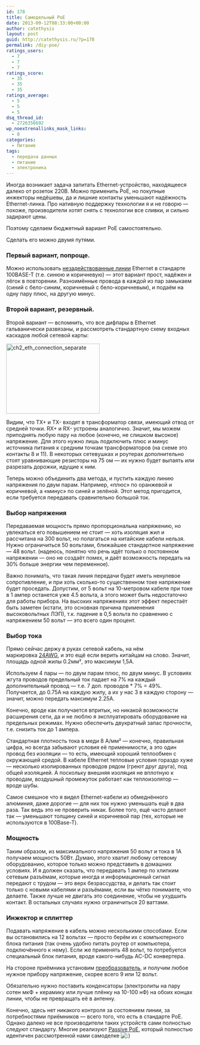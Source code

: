 ```yaml
---
id: 178
title: Самодельный PoE
date: 2013-09-12T08:33:00+00:00
author: catethysis
layout: post
guid: http://catethysis.ru/?p=178
permalink: /diy-poe/
ratings_users:
  - 7
  - 7
  - 7
ratings_score:
  - 35
  - 35
  - 35
ratings_average:
  - 5
  - 5
  - 5
dsq_thread_id:
  - 2726356692
wp_noextrenallinks_mask_links:
  - 0
categories:
  - Питание
tags:
  - передача данных
  - питание
  - электроника
---
```

Иногда возникает задача запитать Ethernet-устройство, находящееся далеко от розеток 220В. Можно применить PoE, но покупные инжекторы недёшевы, да и лишние контакты уменьшают надёжность Ethernet-линка. Про нативную поддержку технологии я и не говорю &#8212; похоже, производители хотят снять с технологии все сливки, и сильно задирают цены.

Поэтому сделаем бюджетный вариант PoE самостоятельно.

<!--more-->

Сделать его можно двумя путями.

### Первый вариант, попроще.

Можно использовать <a target="_blank" rel="nofollow" href="http://catethysis.ru/goto/http://ru.wikipedia.org/wiki/Fast_Ethernet#.D0.92.D0.B0.D1.80.D0.B8.D0.B0.D0.BD.D1.82.D1.8B_.D1.80.D0.B5.D0.B0.D0.BB.D0.B8.D0.B7.D0.B0.D1.86.D0.B8.D0.B8"  target="_blank">незадействованные линии</a> Ethernet в стандарте 100BASE-T (т.е. синюю и коричневую) &#8212; этот вариант прост, надёжен и лёгок в повторении. Разноимённые провода в каждой из пар замыкаем (синий с бело-синим, коричневый с бело-коричневым), и подаём на одну пару плюс, на другую минус.

### Второй вариант, резервный.

Второй вариант &#8212; вспомнить, что все дифпары в Ethernet гальванически развязаны, и рассмотреть стандартную схему входных каскадов любой сетевой карты:

[<img class="alignnone size-full wp-image-179" alt="ch2_eth_connection_separate" src="http://catethysis.ru/wp-content/uploads/2013/09/ch2_eth_connection_separate.png" width="250" height="187" />](http://catethysis.ru/wp-content/uploads/2013/09/ch2_eth_connection_separate.png)

Видим, что TX+ и TX- входят в трансформатор связи, имеющий отвод от средней точки. RX+ и RX- устроены аналогично. Значит, мы можем приподнять любую пару на любое (конечно, не слишком высокое) напряжение. Для этого нужно лишь подключить плюс и минус источника питания к средним точкам трансформаторов (на схеме это контакты 8 и 11). В некоторых сетевушках и роутерах дополнительно стоят уравнивающие резисторы на 75 ом &#8212; их нужно будет выпаять или разрезать дорожки, идущие к ним.

Теперь можно объединить два метода, и пустить каждую линию напряжения по двум парам. Например, &#171;плюс&#187; по оранжевой и коричневой, а &#171;минус&#187; по синей и зелёной. Этот метод пригодится, если требуется передавать сравнительно большой ток.

### Выбор напряжения

Передаваемая мощность прямо пропорциональна напряжению, но увлекаться его повышением не стоит &#8212; хоть изоляция жил и рассчитана на 300 вольт, но полагаться на китайские кабели нельзя. Нужно ограничиться 50 вольтами, ближайшее стандартное напряжение &#8212; 48 вольт. (надеюсь, понятно что речь идёт только о постоянном напряжении &#8212; оно не создаёт помех, и даёт возможность передать на 30% больше энергии чем переменное).

Важно понимать, что такая линия передачи будет иметь ненулевое сопротивление, и при хоть сколько-то существенном токе напряжение будет проседать. Допустим, от 5 вольт на 10-метровом кабеле при токе в 1 ампер останется уже 4.5 вольта, а этого может быть недостаточно для работы прибора. На высоких напряжениях этот эффект перестаёт быть заметен (кстати, это основная причина применения высоковольтных ЛЭП), т.к. падение в 0,5 вольта по сравнению с напряжением 50 вольт &#8212; это всего один процент.

### Выбор тока

Прямо сейчас держу в руках сетевой кабель, на нём маркировка <a target="_blank" rel="nofollow" href="http://catethysis.ru/goto/http://ru.wikipedia.org/wiki/%D0%90%D0%BC%D0%B5%D1%80%D0%B8%D0%BA%D0%B0%D0%BD%D1%81%D0%BA%D0%B8%D0%B9_%D0%BA%D0%B0%D0%BB%D0%B8%D0%B1%D1%80_%D0%BF%D1%80%D0%BE%D0%B2%D0%BE%D0%B4%D0%BE%D0%B2#.D0.A2.D0.B0.D0.B1.D0.BB.D0.B8.D1.86.D0.B0_.D0.BF.D0.B5.D1.80.D0.B5.D0.B2.D0.BE.D0.B4.D0.B0_.D0.BD.D0.BE.D0.BC.D0.B5.D1.80.D0.BE.D0.B2_AWG_.D0.B2_.D0.B4.D1.8E.D0.B9.D0.BC.D1.8B_.D0.B8_.D0.BC.D0.B8.D0.BB.D0.BB.D0.B8.D0.BC.D0.B5.D1.82.D1.80.D1.8B"  rel="nofollow">24AWG</a>, и это ещё если верить китайцам на слово. Значит, площадь одной жилы 0.2мм², это максимум 1,5А.
  
Используем 4 пары — по двум парам плюс, по двум минус. В условиях жгута проводов предельный ток падает на 7% на каждый дополнительный провод — т.е. 7 доп. проводов * 7% = 49%. Получается, до 0.75А на каждую жилу, а их у нас 3 в каждую сторону — значит, можно передать максимум 2.25А.
  
Конечно, вроде как получается впритык, но никакой возможности расширения сети, да и не люблю я эксплуатировать оборудование на предельных режимах. Нужно обеспечить двукратный запас прочности, т.е. снизить ток до 1 ампера.

Стандартная плотность тока в меди 8 А/мм² — конечно, правильная цифра, но всегда забывают условия её применимости, а это один провод без изоляции — то есть, имеющий хороший теплообмен с окружающей средой. В кабеле Ethernet тепловые условия гораздо хуже — несколько изолированных проводов рядом (греют друг друга), под общей изоляцией. А поскольку внешняя изоляция не вплотную к проводам, воздушный промежуток работает как теплоизолятор — вроде шубы.
  
Самое смешное что я видел Ethernet-кабели из обмеднённого алюминия, даже дорогие — для них ток нужно уменьшать ещё в два раза. Так ведь это не проверить никак. Более того, ещё часто делают так — уменьшают толщину синей и коричневой пар (тех, которые не используются в 100Base-T).

### Мощность

Таким образом, из максимального напряжения 50 вольт и тока в 1А получаем мощность 50Вт. Думаю, этого хватит любому сетевому оборудованию, которое только можно представить в домашних условиях. И я должен сказать, что передавать 1 ампер по хлипким сетевым разъёмам, которые иногда и информационный сигнал передают с трудом &#8212; это верх безрассудства, и делать так стоит только с новыми кабелями и разъёмами, если вы чётко понимаете, что делаете. Также лучше не двигать это соединение, чтобы не ухудшить контакт. В остальных случаях нужно ограничиться 20 ваттами.

### Инжектор и сплиттер

Подавать напряжение в кабель можно несколькими способами. Если вы остановились на 12 вольтах &#8212; просто берём их с компьютерного блока питания (так очень удобно питать роутер от компьютера, подключённого к нему). Если же применять 48 вольт, то потребуется специальный блок питания, вроде какого-нибудь AC-DC конвертера.

На стороне приёмника установим [преобразователь](http://catethysis.ru/?p=18 "DC-DC преобразователь LM2596"), и получим любое нужное прибору напряжение, скорее всего 9 или 12 вольт.

Обязательно нужно поставить конденсаторы (электролиты на пару сотен мкФ + керамику или лучше плёнку на 10-100 нФ) на обоих концах линии, чтобы не превращать её в антенну.

Конечно, здесь нет никакого контроля за состоянием линии, за потребностями приёмников &#8212; всего того, что есть в стандарте PoE. Однако далеко не все производители таких устройств сами полностью следуют стандарту. Многие реализуют <a target="_blank" rel="nofollow" href="http://catethysis.ru/goto/http://ru.wikipedia.org/wiki/Power_over_Ethernet#Passive_PoE"  target="_blank">Passive PoE</a>, который полностью идентичен рассмотренной нами самоделке <img src="http://catethysis.ru/wp-includes/images/smilies/icon_smile.gif" alt=":)" class="wp-smiley" />
